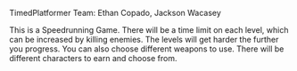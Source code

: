 TimedPlatformer Team: Ethan Copado, Jackson Wacasey

This is a Speedrunning Game.
There will be a time limit on each level, which can be increased by killing enemies.
The levels will get harder the further you progress.
You can also choose different weapons to use.
There will be different characters to earn and choose from.
